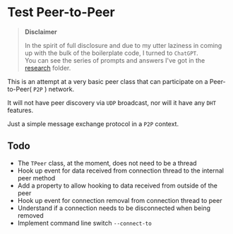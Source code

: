 # Test Peer-to-Peer

> **Disclaimer**
>
> In the spirit of full disclosure and due to my utter laziness in coming up with the bulk of the boilerplate code, I turned to `ChatGPT`.\
> You can see the series of prompts and answers I've got in the [research](research) folder.

This is an attempt at a very basic peer class that can participate on a Peer-to-Peer( `P2P` ) network.

It will not have peer discovery via `UDP` broadcast, nor will it have any `DHT` features.

Just a simple message exchange protocol in a `P2P` context.

## Todo

- The `TPeer` class, at the moment, does not need to be a thread
- Hook up event for data received from connection thread to the internal peer method
- Add a property to allow hooking to data received from outside of the peer
- Hook up event for connection removal from connection thread to peer
- Understand if a connection needs to be disconnected when being removed
- Implement command line switch `--connect-to`